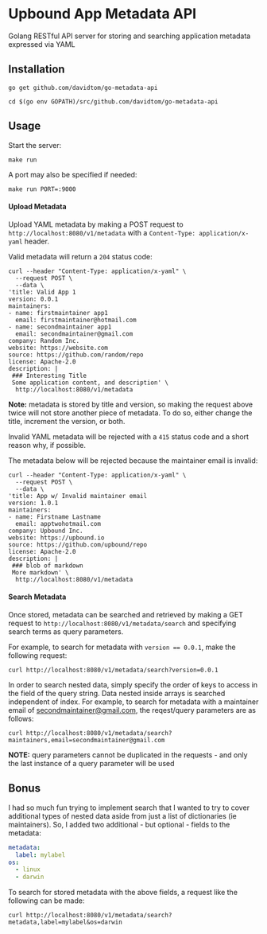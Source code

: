 # Upbound App Metadata API
Golang RESTful API server for storing and searching application metadata expressed via YAML

## Installation
```
go get github.com/davidtom/go-metadata-api

cd $(go env GOPATH)/src/github.com/davidtom/go-metadata-api
```

## Usage
Start the server:
```
make run
```

A port may also be specified if needed:
```
make run PORT=:9000
```

#### Upload Metadata
Upload YAML metadata by making a POST request to `http://localhost:8080/v1/metadata` with a `Content-Type: application/x-yaml` header.

Valid metadata will return a `204` status code:
```
curl --header "Content-Type: application/x-yaml" \
  --request POST \
  --data \
'title: Valid App 1
version: 0.0.1
maintainers:
- name: firstmaintainer app1
  email: firstmaintainer@hotmail.com
- name: secondmaintainer app1
  email: secondmaintainer@gmail.com
company: Random Inc.
website: https://website.com
source: https://github.com/random/repo
license: Apache-2.0
description: |
 ### Interesting Title
 Some application content, and description' \
  http://localhost:8080/v1/metadata
```

**Note:** metadata is stored by title and version, so making the request above twice will not store another piece of metadata. To do so, either change the title, increment the version, or both.  

Invalid YAML metadata will be rejected with a `415` status code and a short reason why, if possible.

The metadata below will be rejected because the maintainer email is invalid:
```
curl --header "Content-Type: application/x-yaml" \
  --request POST \
  --data \
'title: App w/ Invalid maintainer email
version: 1.0.1
maintainers:
- name: Firstname Lastname
  email: apptwohotmail.com
company: Upbound Inc.
website: https://upbound.io
source: https://github.com/upbound/repo
license: Apache-2.0
description: |
 ### blob of markdown
 More markdown' \
  http://localhost:8080/v1/metadata
```

#### Search Metadata
Once stored, metadata can be searched and retrieved by making a GET request to `http://localhost:8080/v1/metadata/search` and specifying search terms as query parameters.

For example, to search for metadata with `version == 0.0.1`, make the following request:
```
curl http://localhost:8080/v1/metadata/search?version=0.0.1
```

In order to search nested data, simply specify the order of keys to access in the field of the query string. Data nested inside arrays is searched independent of index. For example, to search for metadata with a maintainer email of secondmaintainer@gmail.com, the reqest/query parameters are as follows:
```
curl http://localhost:8080/v1/metadata/search?maintainers,email=secondmaintainer@gmail.com
```

**NOTE:** query parameters cannot be duplicated in the requests - and only the last instance of a query parameter will be used

## Bonus
I had so much fun trying to implement search that I wanted to try to cover additional types of nested data aside from just a list of dictionaries (ie maintainers). So, I added two additional - but optional - fields to the metadata:
```yaml
metadata:
  label: mylabel
os:
  - linux
  - darwin
```

To search for stored metadata with the above fields, a request like the following can be made:
```
curl http://localhost:8080/v1/metadata/search?metadata,label=mylabel&os=darwin
```
